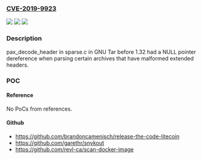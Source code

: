 ### [CVE-2019-9923](https://cve.mitre.org/cgi-bin/cvename.cgi?name=CVE-2019-9923)
![](https://img.shields.io/static/v1?label=Product&message=n%2Fa&color=blue)
![](https://img.shields.io/static/v1?label=Version&message=n%2Fa&color=blue)
![](https://img.shields.io/static/v1?label=Vulnerability&message=n%2Fa&color=brighgreen)

### Description

pax_decode_header in sparse.c in GNU Tar before 1.32 had a NULL pointer dereference when parsing certain archives that have malformed extended headers.

### POC

#### Reference
No PoCs from references.

#### Github
- https://github.com/brandoncamenisch/release-the-code-litecoin
- https://github.com/garethr/snykout
- https://github.com/revl-ca/scan-docker-image

